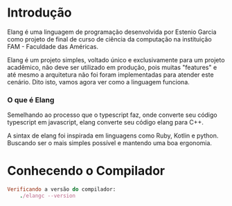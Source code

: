 # Introdução

Elang é uma linguagem de programação desenvolvida por Estenio Garcia como projeto de final de curso de ciência da computação na instituição FAM - Faculdade das Américas. 

Elang é um projeto simples, voltado único e exclusivamente para um projeto acadêmico, não deve ser utilizado em produção, pois muitas "features" e até mesmo a arquitetura não foi foram implementadas para atender este cenário. Dito isto, vamos agora ver como a linguagem funciona.

### O que é Elang

Semelhando ao processo que o typescript faz, onde converte seu código typescript em javascript, elang converte seu código elang para C++.

A sintax de elang foi inspirada em linguagens como Ruby, Kotlin e python. Buscando ser o mais simples possível e mantendo uma boa ergonomia.


# Conhecendo o Compilador

```ruby
Verificando a versão do compilador:
	./elangc --version
```
